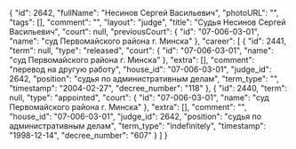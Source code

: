 {
    "id": 2642,
    "fullName": "Несинов Сергей Васильевич",
    "photoURL": "",
    "tags": [],
    "comment": "",
    "layout": "judge",
    "title": "Судья Несинов Сергей Васильевич",
    "court": null,
    "previousCourt": {
        "id": "07-006-03-01",
        "name": "суд Первомайского района г. Минска"
    },
    "career": [
        {
            "id": 2441,
            "term": null,
            "type": "released",
            "court": {
                "id": "07-006-03-01",
                "name": "суд Первомайского района г. Минска"
            },
            "extra": [],
            "comment": "перевод на другую работу",
            "house_id": "07-006-03-01",
            "judge_id": 2642,
            "position": "судья по административным делам",
            "term_type": "",
            "timestamp": "2004-02-27",
            "decree_number": "118"
        },
        {
            "id": 2440,
            "term": null,
            "type": "appointed",
            "court": {
                "id": "07-006-03-01",
                "name": "суд Первомайского района г. Минска"
            },
            "extra": [],
            "comment": "",
            "house_id": "07-006-03-01",
            "judge_id": 2642,
            "position": "судья по административным делам",
            "term_type": "indefinitely",
            "timestamp": "1998-12-14",
            "decree_number": "607"
        }
    ]
}